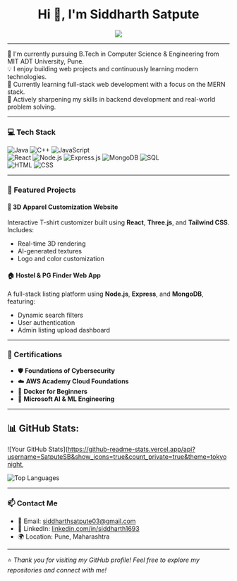 <h1 align="center">Hi 👋, I'm Siddharth Satpute</h1>

<p align="center">
  <img src="https://readme-typing-svg.herokuapp.com?font=Fira+Code&size=22&pause=1000&color=F97316&center=true&width=800&lines=Aspiring+Full+Stack+Developer;Computer+Science+Student+at+MIT+ADT+University,+Pune" />
</p>

---

🌱 I'm currently pursuing B.Tech in Computer Science & Engineering from MIT ADT University, Pune.  
💡 I enjoy building web projects and continuously learning modern technologies.  
🧠 Currently learning full-stack web development with a focus on the MERN stack.  
🎯 Actively sharpening my skills in backend development and real-world problem solving.

---

### 💻 Tech Stack

![Java](https://img.shields.io/badge/Java-007396?style=for-the-badge&logo=java&logoColor=white)
![C++](https://img.shields.io/badge/C++-00599C?style=for-the-badge&logo=cplusplus&logoColor=white)
![JavaScript](https://img.shields.io/badge/JavaScript-F7DF1E?style=for-the-badge&logo=javascript&logoColor=black)  
![React](https://img.shields.io/badge/React-20232a?style=for-the-badge&logo=react&logoColor=61DAFB)
![Node.js](https://img.shields.io/badge/Node.js-339933?style=for-the-badge&logo=nodedotjs&logoColor=white)
![Express.js](https://img.shields.io/badge/Express.js-000000?style=for-the-badge&logo=express&logoColor=white)
![MongoDB](https://img.shields.io/badge/MongoDB-4EA94B?style=for-the-badge&logo=mongodb&logoColor=white)
![SQL](https://img.shields.io/badge/SQL-4479A1?style=for-the-badge&logo=mysql&logoColor=white)  
![HTML](https://img.shields.io/badge/HTML5-E34F26?style=for-the-badge&logo=html5&logoColor=white)
![CSS](https://img.shields.io/badge/CSS3-1572B6?style=for-the-badge&logo=css3&logoColor=white)

---

### 🚀 Featured Projects

#### 🧵 3D Apparel Customization Website
Interactive T-shirt customizer built using **React**, **Three.js**, and **Tailwind CSS**. Includes:
- Real-time 3D rendering
- AI-generated textures
- Logo and color customization

#### 🏠 Hostel & PG Finder Web App
A full-stack listing platform using **Node.js**, **Express**, and **MongoDB**, featuring:
- Dynamic search filters
- User authentication
- Admin listing upload dashboard

---

### 📜 Certifications

- 🛡️ **Foundations of Cybersecurity**
- ☁️ **AWS Academy Cloud Foundations**
- 🐳 **Docker for Beginners**
- 🤖 **Microsoft AI & ML Engineering**

---

## 📊 GitHub Stats:

![Your GitHub Stats](https://github-readme-stats.vercel.app/api?username=SatputeSB&show_icons=true&count_private=true&theme=tokyonight,

![Top Languages](https://github-readme-stats.vercel.app/api/top-langs/?username=SatputeSB&layout=compact&theme=tokyonight)

---

### 📫 Contact Me

- 📧 Email: siddharthsatpute03@gmail.com  
- 💼 LinkedIn: [linkedin.com/in/siddharth1693](https://linkedin.com/in/siddharth1693)  
- 🌍 Location: Pune, Maharashtra

---

⭐️ *Thank you for visiting my GitHub profile! Feel free to explore my repositories and connect with me!*
